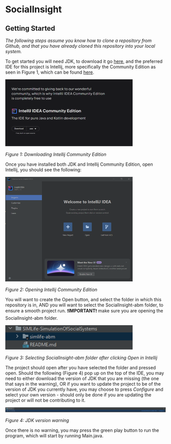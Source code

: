 # SocialInsight

## Getting Started

*The following steps assume you know how to clone a repository from Github, and that you have already cloned this repository into your local system.*

To get started you will need JDK, to download it go [here](https://www.oracle.com/java/technologies/downloads/#jdk20-windows), and the preferred IDE for this project is Intellij, more specifically the Community Edition as seen in Figure 1, which can be found [here](https://www.jetbrains.com/idea/download/?section=windows).

<p><img src="README_img/intellij_Community_Ed.png" alt="Intellij Community Edition" width="400"/></p>
<p><em>Figure 1: Downloading Intellij Community Edition</em></p>

Once you have installed both JDK and Intellij Community Edition, open Intellij, you should see the following:
<p><img src="README_img/step1_open.png" alt="Intellij Community Edition" width="400"/></p>
<p><em>Figure 2: Opening Intellij Community Edition</em></p>

You will want to create the Open button, and select the folder in which this repository is in, AND you will want to select the SocialInsight-abm folder, to ensure a smooth project run. 
:exclamation:**IMPORTANT**:exclamation: make sure you are opening the SocialInsight-abm folder.
<p><img src="README_img/step2_select.png" alt="Intellij Community Edition" width="400"/></p>
<p><em>Figure 3: Selecting SocialInsight-abm folder after clicking Open in Intellij</em></p>

The project should open after you have selected the folder and pressed open.
Should the following (Figure 4) pop up on the top of the IDE, you may need to either download the version of JDK that you are missing (the one that says in the warning), OR if you want to update the project to be of the version of JDK you currently have, you may choose to press *Configure* and select your own version - should only be done if you are updating the project or will not be contributing to it.
<p><img src="README_img/step3_configure.png" alt="Intellij Community Edition"/></p>
<p><em>Figure 4: JDK version warning</em></p>

Once there is no warning, you may press the green play button to run the program, which will start by running Main.java.
